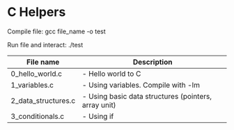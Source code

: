 # C Helpers

Compile file:
gcc file_name -o test

Run file and interact:
./test

| File name        		| Description 												   |
| --------------------- |------------------------------------------------------------- |
| 0_hello_world.c 		| - Hello world to C |
| 1_variables.c 		| - Using variables. Compile with -lm |
| 2_data_structures.c	| - Using basic data structures (pointers, array unit) |
| 3_conditionals.c		| - Using if |